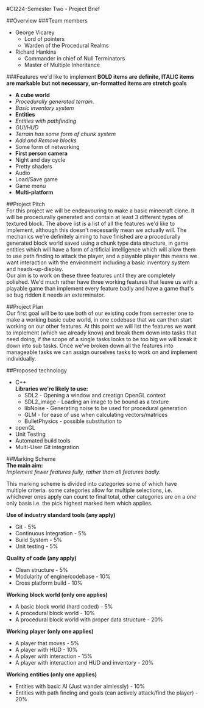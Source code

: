 #CI224-Semester Two - Project Brief
 
##Overview
###Team members
- George Vicarey
  -  Lord of pointers
  -  Warden of the Procedural Realms
- Richard Hankins
  -  Commander in chief of Null Terminators
  -  Master of Multiple Inheritance
  
###Features we'd like to implement
**BOLD items are definite, ITALIC items are markable but not necessary, un-formatted items are stretch goals**  
- **A cube world**  
- *Procedurally generated terrain.*  
- *Basic inventory system*  
- **Entities**  
- *Entities with pathfinding*  
- *GUI/HUD*  
- *Terrain has some form of chunk system*  
- *Add and Remove blocks*  
- Some form of networking  
- **First person camera**  
- Night and day cycle  
- Pretty shaders  
- Audio  
- Load/Save game  
- Game menu  
- **Multi-platform**  
  
##Project Pitch  
For this project we will be endeavouring to make a basic minecraft clone. It will be procedurally generated and contain at least 3 different types of textured block. The above list is a list of all the features we'd like to implement, although this doesn't necessarily mean we actually will. The mechanics we're definitely aiming to have finished are a procedurally generated block world saved using a chunk type data structure, in game entities which will have a form of artificial intelligence which will allow them to use path finding to attack the player, and a playable player this means we want interaction with the environment including a basic inventory system and heads-up-display.  
Our aim is to work on these three features until they are completely polished. We'd much rather have three working features that leave us with a playable game than implement every feature badly and have a game that's so bug ridden it needs an exterminator.   
  
##Project Plan  
Our first goal will be to use both of our existing code from semester one to make a working basic cube world, in one codebase that we can then start working on our other features. At this point we will list the features we want to implement (which we already know) and break them down into tasks that need doing, if the scope of a single tasks looks to be too big we will break it down into sub tasks. Once we've broken down all the features into manageable tasks we can assign ourselves tasks to work on and implement individually.    
  
##Proposed technology  
- C++  
**Libraries we're likely to use:**  
  - SDL2 - Opening a window and creatign OpenGL context  
  - SDL2_image - Loading an image to be bound as a texture    
  - libNoise - Generating noise to be used for procedural generation   
  - GLM - for ease of use when calculating vectors/matrices   
  - BulletPhysics - possible substitution to   
- openGL  
- Unit Testing  
- Automated build tools  
- Multi-User Git integration  
  
##Marking Scheme  
**The main aim:**  
*Implement fewer features fully, rather than all features badly.*  
  
This marking scheme is divided into categories some of which have multiple criteria. some categories allow for multiple selections, i.e. whichever ones apply can count to final total, other categories are on a *one* only basis i.e. the pick highest marked item which applies.  
  
**Use of industry standard tools (any apply)**
  - Git - 5%
  - Continuous Integration - 5%
  - Build System - 5%
  - Unit testing - 5%
  
**Quality of code (any apply)**
  - Clean structure - 5%
  - Modularity of engine/codebase - 10%
  - Cross platform build - 10%
  
**Working block world (only one applies)**
  - A basic block world (hard coded) - 5%
  - A procedural block world  - 10%
  - A procedural block world with proper data structure - 20%
  
**Working player (only one applies)**
  - A player that moves - 5%
  - A player with HUD - 10%
  - A player with interaction - 15%
  - A player with interaction and HUD and inventory - 20%
  
**Working entities (only one applies)**
  - Entities with basic AI (Just wander aimlessly) - 10%
  - Entities with path finding and goals (can actively attack/find the player) - 20%
  
